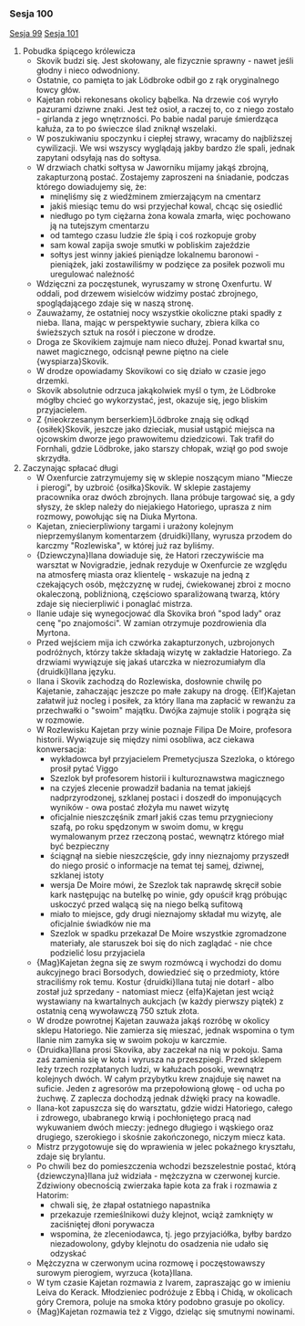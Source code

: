 ### Sesja 100
[Sesja 99](#sesja-99) [Sesja 101](#sesja-101)
1. Pobudka śpiącego królewicza
    - Skovik budzi się. Jest skołowany, ale fizycznie sprawny - nawet jeśli głodny i nieco odwodniony.
    - Ostatnie, co pamięta to jak Lödbroke odbił go z rąk oryginalnego łowcy głów.
    - Kajetan robi rekonesans okolicy bąbelka. Na drzewie coś wyryło pazurami dziwne znaki. Jest też osioł, a raczej to, co z niego zostało - girlanda z jego wnętrzności. Po babie nadal paruje śmierdząca kałuża, za to po świeczce ślad zniknął wszelaki.
    - W poszukiwaniu spoczynku i ciepłej strawy, wracamy do najbliższej cywilizacji. We wsi wszyscy wyglądają jakby bardzo źle spali, jednak zapytani odsyłają nas do sołtysa.
    - W drzwiach chatki sołtysa w Jaworniku mijamy jakąś zbrojną, zakapturzoną postać. Zostajemy zaproszeni na śniadanie, podczas którego dowiadujemy się, że:
        - minęliśmy się z wiedźminem zmierzającym na cmentarz
        - jakiś miesiąc temu do wsi przyjechał kowal, chcąc się osiedlić
        - niedługo po tym ciężarna żona kowala zmarła, więc pochowano ją na tutejszym cmentarzu
        - od tamtego czasu ludzie źle śpią i coś rozkopuje groby
        - sam kowal zapija swoje smutki w pobliskim zajeździe
        - sołtys jest winny jakieś pieniądze lokalnemu baronowi - pieniążek, jaki zostawiliśmy w podzięce za posiłek pozwoli mu uregulować należność
    - Wdzięczni za poczęstunek, wyruszamy w stronę Oxenfurtu. W oddali, pod drzewem wisielców widzimy postać zbrojnego, spoglądającego zdaje się w naszą stronę.
    - Zauważamy, że ostatniej nocy wszystkie okoliczne ptaki spadły z nieba. Ilana, mając w perspektywie suchary, zbiera kilka co świeższych sztuk na rosół i pieczone w drodze.
    - Droga ze Skovikiem zajmuje nam nieco dłużej. Ponad kwartał snu, nawet magicznego, odcisnął pewne piętno na ciele {wyspiarza}Skovik.
    - W drodze opowiadamy Skovikowi co się działo w czasie jego drzemki.
    - Skovik absolutnie odrzuca jakąkolwiek myśl o tym, że Lödbroke mógłby chcieć go wykorzystać, jest, okazuje się, jego bliskim przyjacielem. 
    - Z {nieokrzesanym berserkiem}Lödbroke znają się odkąd {osiłek}Skovik, jeszcze jako dzieciak, musiał ustąpić miejsca na ojcowskim dworze jego prawowitemu dziedzicowi. Tak trafił do Fornhali, gdzie Lödbroke, jako starszy chłopak, wziął go pod swoje skrzydła.
2. Zaczynając spłacać długi
    - W Oxenfurcie zatrzymujemy się w sklepie noszącym miano "Miecze i pierogi", by uzbroić {osiłka}Skovik. W sklepie zastajemy pracownika oraz dwóch zbrojnych. Ilana próbuje targować się, a gdy słyszy, że sklep należy do niejakiego Hatoriego, uprasza z nim rozmowy, powołując się na Diuka Myrtona.
    - Kajetan, zniecierpliwiony targami i urażony kolejnym nieprzemyślanym komentarzem {druidki}Ilany, wyrusza przodem do karczmy "Rozlewiska", w której już raz byliśmy.
    - {Dziewczyna}Ilana dowiaduje się, że Hatori rzeczywiście ma warsztat w Novigradzie, jednak rezyduje w Oxenfurcie ze względu na atmosferę miasta oraz klientelę - wskazuje na jedną z czekających osób, mężczyznę w rudej, ćwiekowanej zbroi z mocno okaleczoną, pobliźnioną, częściowo sparaliżowaną twarzą, który zdaje się niecierpliwić i ponaglać mistrza.
    - Ilanie udaje się wynegocjować dla Skovika broń "spod lady" oraz cenę "po znajomości". W zamian otrzymuje pozdrowienia dla Myrtona.
    - Przed wejściem mija ich czwórka zakapturzonych, uzbrojonych podróżnych, którzy także składają wizytę w zakładzie Hatoriego. Za drzwiami wywiązuje się jakaś utarczka w niezrozumiałym dla {druidki}Ilana języku.
    - Ilana i Skovik zachodzą do Rozlewiska, dosłownie chwilę po Kajetanie, zahaczając jeszcze po małe zakupy na drogę. {Elf}Kajetan załatwił już nocleg i posiłek, za który Ilana ma zapłacić w rewanżu za przechwałki o "swoim" majątku. Dwójka zajmuje stolik i pogrąża się w rozmowie.
    - W Rozlewisku Kajetan przy winie poznaje Filipa De Moire, profesora historii. Wywiązuje się między nimi osobliwa, acz ciekawa konwersacja: 
        - wykładowca był przyjacielem Premetycjusza Szezloka, o którego prosił pytać Viggo
        - Szezlok był profesorem historii i kulturoznawstwa magicznego
        - na czyjeś zlecenie prowadził badania na temat jakiejś nadprzyrodzonej, szklanej postaci i doszedł do imponujących wyników - owa postać złożyła mu nawet wizytę
        - oficjalnie nieszczęśnik zmarł jakiś czas temu przygnieciony szafą, po roku spędzonym w swoim domu, w kręgu wymalowanym przez rzeczoną postać, wewnątrz którego miał być bezpieczny
        - ściągnął na siebie nieszczęście, gdy inny nieznajomy przyszedł do niego prosić o informacje na temat tej samej, dziwnej, szklanej istoty
        - wersja De Moire mówi, że Szezlok tak naprawdę skręcił sobie kark następując na butelkę po winie, gdy opuścił krąg próbując uskoczyć przed walącą się na niego belką sufitową
        - miało to miejsce, gdy drugi nieznajomy składał mu wizytę, ale oficjalnie świadków nie ma
        - Szezlok w spadku przekazał De Moire wszystkie zgromadzone materiały, ale staruszek boi się do nich zaglądać - nie chce podzielić losu przyjaciela
    - {Mag}Kajetan żegna się ze swym rozmówcą i wychodzi do domu aukcyjnego braci Borsodych, dowiedzieć się o przedmioty, które straciliśmy rok temu. Kostur {druidki}Ilana tutaj nie dotarł - albo został już sprzedany - natomiast miecz {elfa}Kajetan jest wciąż wystawiany na kwartalnych aukcjach (w każdy pierwszy piątek) z ostatnią ceną wywoławczą 750 sztuk złota.
    - W drodze powrotnej Kajetan zauważa jakąś rozróbę w okolicy sklepu Hatoriego. Nie zamierza się mieszać, jednak wspomina o tym Ilanie nim zamyka się w swoim pokoju w karczmie.
    - {Druidka}Ilana prosi Skovika, aby zaczekał na nią w pokoju. Sama zaś zamienia się w kota i wyrusza na przeszpiegi. Przed sklepem leży trzech rozpłatanych ludzi, w kałużach posoki, wewnątrz kolejnych dwóch. W całym przybytku krew znajduje się nawet na suficie. Jeden z agresorów ma przepołowioną głowę - od ucha po żuchwę. Z zaplecza dochodzą jednak dźwięki pracy na kowadle.
    - Ilana-kot zapuszcza się do warsztatu, gdzie widzi Hatoriego, całego i zdrowego, ubabranego krwią i pochłoniętego pracą nad wykuwaniem dwóch mieczy: jednego długiego i wąskiego oraz drugiego, szerokiego i skośnie zakończonego, niczym miecz kata. 
    - Mistrz przygotowuje się do wprawienia w jelec pokaźnego kryształu, zdaje się brylantu.
    - Po chwili bez do pomieszczenia wchodzi bezszelestnie postać, którą {dziewczyna}Ilana już widziała - mężczyzna w czerwonej kurcie. Zdziwiony obecnością zwierzaka łapie kota za frak i rozmawia z Hatorim: 
        - chwali się, że złapał ostatniego napastnika
        - przekazuje rzemieślnikowi duży klejnot, wciąż zamknięty w zaciśniętej dłoni porywacza 
        - wspomina, że zleceniodawca, tj. jego przyjaciółka, byłby bardzo niezadowolony, gdyby klejnotu do osadzenia nie udało się odzyskać
    - Mężczyzna w czerwonym ucina rozmowę i poczęstowawszy surowym pierogiem, wyrzuca {kota}Ilana.
    - W tym czasie Kajetan rozmawia z Ivarem, zapraszając go w imieniu Leiva do Kerack. Młodzieniec podróżuje z Ebbą i Chidą, w okolicach góry Cremora, poluje na smoka który podobno grasuje po okolicy.
    - {Mag}Kajetan rozmawia też z Viggo, dzieląc się smutnymi nowinami.